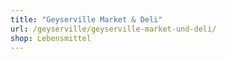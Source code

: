 ```yaml
---
title: "Geyserville Market & Deli"
url: /geyserville/geyserville-market-und-deli/
shop: Lebensmittel
---
```

